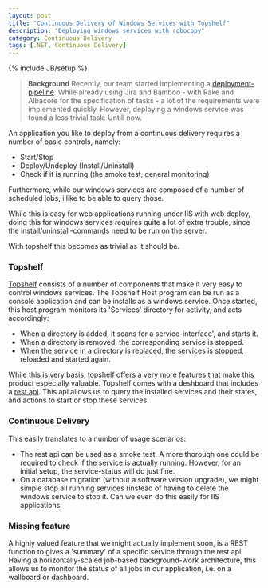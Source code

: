 ```yaml
---
layout: post
title: "Continuous Delivery of Windows Services with Topshelf"
description: "Deploying windows services with robocopy"
category: Continuous Delivery
tags: [.NET, Continuous Delivery]
---
```

{% include JB/setup %}

> **Background**
> Recently, our team started implementing a [deployment-pipeline](http://continuousdelivery.com/). 
> While already using Jira and Bamboo - with Rake and Albacore for the specification of tasks -
> a lot of the requirements were implemented quickly. 
> However, deploying a windows service was found a less trivial task. Untill now.


An application you like to deploy from a continuous delivery requires a number of basic controls, namely:

 - Start/Stop
 - Deploy/Undeploy (Install/Uninstall)
 - Check if it is running (the smoke test, general monitoring)

Furthermore, while our windows services are composed of a number of scheduled jobs, i like to be able to query those. 

While this is easy for web applications running under IIS with web deploy, doing this for windows services requires quite a lot of extra trouble, since the install/uninstall-commands need to be run on the server.

With topshelf this becomes as trivial as it should be.

### Topshelf

[Topshelf](http://topshelf-project.com/documentation/shelving/) consists of a number of components that make it very easy to control windows services. The Topshelf Host program can be run as a console application and can be installs as a windows service. Once started, this host program monitors its 'Services' directory for activity, and acts accordingly:

- When a directory is added, it scans for a service-interface', and starts it.
- When a directory is removed, the corresponding service is stopped.
- When the service in a directory is replaced, the services is stopped, reloaded and started again.

While this is very basis, topshelf offers a very more features that make this product especially valuable. Topshelf comes with a deshboard that includes a [rest api](http://igorshare.wordpress.com/2012/04/11/controlling-topshelf-via-rest-interface-dashboard/). This api allows us to query the installed services and their states, and actions to start or stop these services. 

### Continuous Delivery

This easily translates to a number of usage scenarios:

- The rest api can be used as a smoke test. A more thorough one could be required to check if the service is actually running. However, for an initial setup, the service-status will do just fine.
- On a database migration (without a software version upgrade), we might simple stop all running services (instead of having to delete the windows service to stop it. Can we even do this easily for IIS applications.

### Missing feature

A highly valued feature that we might actually implement soon, is a REST function to gives a 'summary' of a specific service through the rest api. Having a horizontally-scaled job-based background-work architecture, this allows us to monitor the status of all jobs in our application, i.e. on a wallboard or dashboard.  